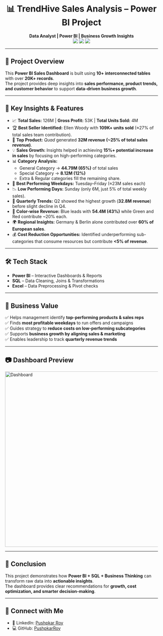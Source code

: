 <h1 align="center">📊 TrendHive Sales Analysis – Power BI Project</h1>
<p align="center">
  <b>Data Analyst | Power BI | Business Growth Insights</b><br>
  <img src="https://img.shields.io/badge/Tool-Power%20BI-F2C811?logo=powerbi&logoColor=black">
  <img src="https://img.shields.io/badge/Database-SQL-4479A1?logo=MySQL&logoColor=white">
  <img src="https://img.shields.io/badge/Visualization-Interactive%20Dashboard-2D8CFF">
</p>

---

## 🚀 Project Overview 
This **Power BI Sales Dashboard** is built using **10+ interconnected tables** with over **20K+ records**.  
The project provides deep insights into **sales performance, product trends, and customer behavior** to support **data-driven business growth**.

---

## 🎯 Key Insights & Features
- 📈 **Total Sales:** 126M | **Gross Profit:** 53K | **Total Units Sold:** 4M  
- 🏆 **Best Seller Identified:** Ellen Woody with **109K+ units sold** (≈27% of total sales team contribution).   
- 🛒 **Top Product:** *Quad* generated **32M revenue (~25% of total sales revenue)**.  
- 💡 **Sales Growth:** Insights helped in achieving **15%+ potential increase in sales** by focusing on high-performing categories.  
- 📊 **Category Analysis:**  
  - General Category → **44.79M (65%)** of total sales
  - Special Category → **8.12M (12%)**  
  - Extra & Regular categories fill the remaining share. 
- 📅 **Best Performing Weekdays:** Tuesday–Friday (≈23M sales each)  
- 📉 **Low Performing Days:** Sunday (only 6M, just 5% of total weekly sales).  
- 📆 **Quarterly Trends:** Q2 showed the highest growth (**32.8M revenue**) before slight decline in Q4.  
- 🎨 **Color-wise Revenue:** Blue leads with **54.4M (43%)** while Green and Red contribute ~20% each.  
- 🌍 **Regional Insights:** Germany & Berlin alone contributed over **60% of European sales**.  
- 💰 **Cost Reduction Opportunities:** Identified underperforming sub-categories that consume resources but contribute **<5% of revenue**.  

---

## 🛠️ Tech Stack
- **Power BI** – Interactive Dashboards & Reports  
- **SQL** – Data Cleaning, Joins & Transformations  
- **Excel** – Data Preprocessing & Pivot checks  

---

## 📌 Business Value
✅ Helps management identify **top-performing products & sales reps**  
✅ Finds **most profitable weekdays** to run offers and campaigns  
✅ Guides strategy to **reduce costs on low-performing subcategories**  
✅ Supports **business growth by aligning sales & marketing**  
✅ Enables leadership to track **quarterly revenue trends**  

---

## 📷 Dashboard Preview
<img width="581" height="579" alt="Dashboard" src="https://github.com/user-attachments/assets/fc94d24b-fd3b-4b5e-8ca2-a6905ef6e4fe" />

---

## 📎 Conclusion
This project demonstrates how **Power BI + SQL + Business Thinking** can transform raw data into **actionable insights**.  
The dashboard provides clear recommendations for **growth, cost optimization, and smarter decision-making**.

---

## 🔗 Connect with Me
- 💼 LinkedIn: [Pushpkar Roy](https://www.linkedin.com/in/pushpkar-roy)  
- 💻 GitHub: [PushpkarRoy](https://github.com/PushpkarRoy)  

